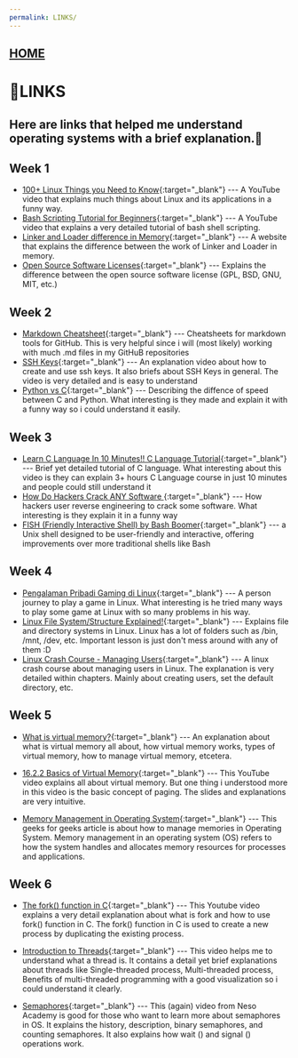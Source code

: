 ```yaml
---
permalink: LINKS/
---
```


## [HOME](../)

# 🔗LINKS
Here are links that helped me understand operating systems with a brief explanation.🤖
---
## Week 1

* [100+ Linux Things you Need to Know](https://www.youtube.com/watch?v=LKCVKw9CzFo){:target="_blank"} ---
  A YouTube video that explains much things about Linux and its applications in a funny way.
* [Bash Scripting Tutorial for Beginners](https://www.youtube.com/watch?v=tK9Oc6AEnR4){:target="_blank"} ---
  A YouTube video that explains a very detailed tutorial of bash shell scripting.
* [Linker and Loader difference in Memory](https://www.geeksforgeeks.org/difference-between-linker-and-loader/){:target="_blank"} ---
  A website that explains the difference between the work of Linker and Loader in memory.
* [Open Source Software Licenses](https://www.teldat.com/blog/open-source-software-licenses-coyleft-gpl-bsd/){:target="_blank"} ---
  Explains the difference between the open source software license (GPL, BSD, GNU, MIT, etc.)

## Week 2
* [Markdown Cheatsheet](https://github.com/adam-p/markdown-here/wiki/Markdown-Cheatsheet){:target="_blank"} ---
  Cheatsheets for markdown tools for GitHub. This is very helpful since i will (most likely) working with much .md files in my GitHuB repositories
* [SSH Keys](https://www.youtube.com/watch?v=dPAw4opzN9g){:target="_blank"} ---
  An explanation video about how to create and use ssh keys. It also briefs about SSH Keys in general. The video is very detailed and is easy to understand
* [Python vs C](https://www.youtube.com/watch?v=Bl47ETLB_8Y){:target="_blank"} ---
  Describing the diffence of speed between C and Python. What interesting is they made and explain it with a funny way so i could understand it easily.

## Week 3
* [Learn C Language In 10 Minutes!! C Language Tutorial](https://www.youtube.com/watch?v=dTp0c41XnrQ){:target="_blank"} ---
  Brief yet detailed tutorial of C language. What interesting about this video is they can explain 3+ hours C Language course in just 10 minutes and people could still understand it
* [How Do Hackers Crack ANY Software ](https://www.youtube.com/watch?v=_aSZ4AfSVWQ){:target="_blank"} ---
  How hackers user reverse engineering to crack some software. What interesting is they explain it in a funny way
* [FISH (Friendly Interactive Shell) by Bash Boomer](https://www.youtube.com/watch?v=C2a7jJTh3kU){:target="_blank"} ---
  a Unix shell designed to be user-friendly and interactive, offering improvements over more traditional shells like Bash

## Week 4
* [Pengalaman Pribadi Gaming di Linux](https://www.youtube.com/watch?v=BOGouicDCS8){:target="_blank"} ---
  A person journey to play a game in Linux. What interesting is he tried many ways to play some game at Linux with so many problems in his way.
* [Linux File System/Structure Explained!](https://youtu.be/HbgzrKJvDRw?si=txe73FhSaIda1L51){:target="_blank"} ---
  Explains file and directory systems in Linux. Linux has a lot of folders such as /bin, /mnt, /dev, etc. Important lesson is just don't mess around with any of them :D
* [Linux Crash Course - Managing Users](https://www.youtube.com/watch?v=19WOD84JFxA){:target="_blank"} ---
  A linux crash course about managing users in Linux. The explanation is very detailed within chapters. Mainly about creating users, set the default directory, etc.


## Week 5
* [What is virtual memory?](https://www.techtarget.com/searchstorage/definition/virtual-memory){:target="_blank"} ---
  An explanation about what is virtual memory all about, how virtual memory works, types of virtual memory, how to manage virtual memory, etcetera.

* [16.2.2 Basics of Virtual Memory](https://www.youtube.com/watch?v=8yO2FBBfaB0){:target="_blank"} ---
  This YouTube video explains all about virtual memory. But one thing i understood more in this video is the basic concept of paging. The slides and explanations are very intuitive.

* [Memory Management in Operating System](https://www.geeksforgeeks.org/memory-management-in-operating-system/){:target="_blank"} ---
  This geeks for geeks article is about how to manage memories in Operating System. Memory management in an operating system (OS) refers to how the system handles and allocates memory resources for processes and applications.

## Week 6
* [The fork() function in C](https://www.youtube.com/watch?v=cex9XrZCU14){:target="_blank"} ---
  This Youtube video explains a very detail explanation about what is fork and how to use fork() function in C. The fork() function in C is used to create a new process by duplicating the existing process.

* [Introduction to Threads](https://www.youtube.com/watch?v=LOfGJcVnvAk){:target="_blank"} ---
  This video helps me to understand what a thread is. It contains a detail yet brief explanations about threads like Single-threaded process, Multi-threaded process, Benefits of multi-threaded programming with a good visualization so i could understand it clearly.

* [Semaphores](https://www.youtube.com/watch?v=XDIOC2EY5JE){:target="_blank"} ---
  This (again) video from Neso Academy is good for those who want to learn more about semaphores in OS. It explains the history, description, binary semaphores, and counting semaphores. It also explains how wait () and signal () operations work.
